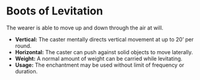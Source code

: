 # Boots of Levitation

The wearer is able to move up and down through the air at will.

- **Vertical:** The caster mentally directs vertical movement at up to 20’ per round.
- **Horizontal:** The caster can push against solid objects to move laterally.
- **Weight:** A normal amount of weight can be carried while levitating.
- **Usage:** The enchantment may be used without limit of frequency or duration.